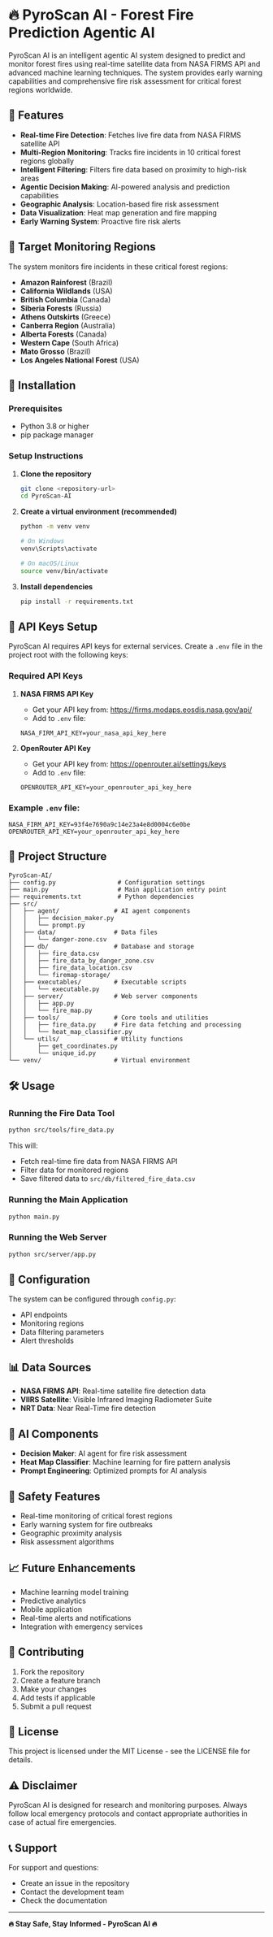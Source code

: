 # 🔥 PyroScan AI - Forest Fire Prediction Agentic AI

PyroScan AI is an intelligent agentic AI system designed to predict and monitor forest fires using real-time satellite data from NASA FIRMS API and advanced machine learning techniques. The system provides early warning capabilities and comprehensive fire risk assessment for critical forest regions worldwide.

## 🌟 Features

- **Real-time Fire Detection**: Fetches live fire data from NASA FIRMS satellite API
- **Multi-Region Monitoring**: Tracks fire incidents in 10 critical forest regions globally
- **Intelligent Filtering**: Filters fire data based on proximity to high-risk areas
- **Agentic Decision Making**: AI-powered analysis and prediction capabilities
- **Geographic Analysis**: Location-based fire risk assessment
- **Data Visualization**: Heat map generation and fire mapping
- **Early Warning System**: Proactive fire risk alerts

## 🎯 Target Monitoring Regions

The system monitors fire incidents in these critical forest regions:

- **Amazon Rainforest** (Brazil)
- **California Wildlands** (USA)
- **British Columbia** (Canada)
- **Siberia Forests** (Russia)
- **Athens Outskirts** (Greece)
- **Canberra Region** (Australia)
- **Alberta Forests** (Canada)
- **Western Cape** (South Africa)
- **Mato Grosso** (Brazil)
- **Los Angeles National Forest** (USA)

## 🚀 Installation

### Prerequisites

- Python 3.8 or higher
- pip package manager

### Setup Instructions

1. **Clone the repository**
   ```bash
   git clone <repository-url>
   cd PyroScan-AI
   ```

2. **Create a virtual environment (recommended)**
   ```bash
   python -m venv venv
   
   # On Windows
   venv\Scripts\activate
   
   # On macOS/Linux
   source venv/bin/activate
   ```

3. **Install dependencies**
   ```bash
   pip install -r requirements.txt
   ```

## 🔑 API Keys Setup

PyroScan AI requires API keys for external services. Create a `.env` file in the project root with the following keys:

### Required API Keys

1. **NASA FIRMS API Key**
   - Get your API key from: https://firms.modaps.eosdis.nasa.gov/api/
   - Add to `.env` file:
   ```
   NASA_FIRM_API_KEY=your_nasa_api_key_here
   ```

2. **OpenRouter API Key**
   - Get your API key from: https://openrouter.ai/settings/keys
   - Add to `.env` file:
   ```
   OPENROUTER_API_KEY=your_openrouter_api_key_here
   ```

### Example `.env` file:
```
NASA_FIRM_API_KEY=93f4e7690a9c14e23a4e8d0004c6e0be
OPENROUTER_API_KEY=your_openrouter_api_key_here
```

## 📁 Project Structure

```
PyroScan-AI/
├── config.py                 # Configuration settings
├── main.py                   # Main application entry point
├── requirements.txt          # Python dependencies
├── src/
│   ├── agent/               # AI agent components
│   │   ├── decision_maker.py
│   │   └── prompt.py
│   ├── data/                # Data files
│   │   └── danger-zone.csv
│   ├── db/                  # Database and storage
│   │   ├── fire_data.csv
│   │   ├── fire_data_by_danger_zone.csv
│   │   ├── fire_data_location.csv
│   │   └── firemap-storage/
│   ├── executables/         # Executable scripts
│   │   └── executable.py
│   ├── server/              # Web server components
│   │   ├── app.py
│   │   └── fire_map.py
│   ├── tools/               # Core tools and utilities
│   │   ├── fire_data.py     # Fire data fetching and processing
│   │   └── heat_map_classifier.py
│   └── utils/               # Utility functions
│       ├── get_coordinates.py
│       └── unique_id.py
└── venv/                    # Virtual environment
```

## 🛠️ Usage

### Running the Fire Data Tool

```bash
python src/tools/fire_data.py
```

This will:
- Fetch real-time fire data from NASA FIRMS API
- Filter data for monitored regions
- Save filtered data to `src/db/filtered_fire_data.csv`

### Running the Main Application

```bash
python main.py
```

### Running the Web Server

```bash
python src/server/app.py
```

## 🔧 Configuration

The system can be configured through `config.py`:
- API endpoints
- Monitoring regions
- Data filtering parameters
- Alert thresholds

## 📊 Data Sources

- **NASA FIRMS API**: Real-time satellite fire detection data
- **VIIRS Satellite**: Visible Infrared Imaging Radiometer Suite
- **NRT Data**: Near Real-Time fire detection

## 🤖 AI Components

- **Decision Maker**: AI agent for fire risk assessment
- **Heat Map Classifier**: Machine learning for fire pattern analysis
- **Prompt Engineering**: Optimized prompts for AI analysis

## 🚨 Safety Features

- Real-time monitoring of critical forest regions
- Early warning system for fire outbreaks
- Geographic proximity analysis
- Risk assessment algorithms

## 📈 Future Enhancements

- Machine learning model training
- Predictive analytics
- Mobile application
- Real-time alerts and notifications
- Integration with emergency services

## 🤝 Contributing

1. Fork the repository
2. Create a feature branch
3. Make your changes
4. Add tests if applicable
5. Submit a pull request

## 📄 License

This project is licensed under the MIT License - see the LICENSE file for details.

## ⚠️ Disclaimer

PyroScan AI is designed for research and monitoring purposes. Always follow local emergency protocols and contact appropriate authorities in case of actual fire emergencies.

## 📞 Support

For support and questions:
- Create an issue in the repository
- Contact the development team
- Check the documentation

---

**🔥 Stay Safe, Stay Informed - PyroScan AI 🔥** 